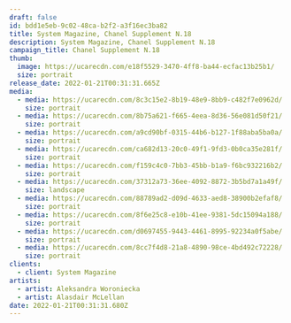 ```yaml
---
draft: false
id: bdd1e5eb-9c02-48ca-b2f2-a3f16ec3ba82
title: System Magazine, Chanel Supplement N.18
description: System Magazine, Chanel Supplement N.18
campaign_title: Chanel Supplement N.18
thumb:
  image: https://ucarecdn.com/e18f5529-3470-4ff8-ba44-ecfac13b25b1/
  size: portrait
release_date: 2022-01-21T00:31:31.665Z
media:
  - media: https://ucarecdn.com/8c3c15e2-8b19-48e9-8bb9-c482f7e0962d/
    size: portrait
  - media: https://ucarecdn.com/8b75a621-f665-4eea-8d36-56e081d50f21/
    size: portrait
  - media: https://ucarecdn.com/a9cd90bf-0315-44b6-b127-1f88aba5ba0a/
    size: portrait
  - media: https://ucarecdn.com/ca682d13-20c0-49f1-9fd3-0b0ca35e281f/
    size: portrait
  - media: https://ucarecdn.com/f159c4c0-7bb3-45bb-b1a9-f6bc932216b2/
    size: portrait
  - media: https://ucarecdn.com/37312a73-36ee-4092-8872-3b5bd7a1a49f/
    size: landscape
  - media: https://ucarecdn.com/88789ad2-d09d-4633-aed8-38900b2efaf8/
    size: portrait
  - media: https://ucarecdn.com/8f6e25c8-e10b-41ee-9381-5dc15094a188/
    size: portrait
  - media: https://ucarecdn.com/d0697455-9443-4461-8995-92234a0f5abe/
    size: portrait
  - media: https://ucarecdn.com/8cc7f4d8-21a8-4890-98ce-4bd492c72228/
    size: portrait
clients:
  - client: System Magazine
artists:
  - artist: Aleksandra Woroniecka
  - artist: Alasdair McLellan
date: 2022-01-21T00:31:31.680Z
---
```

